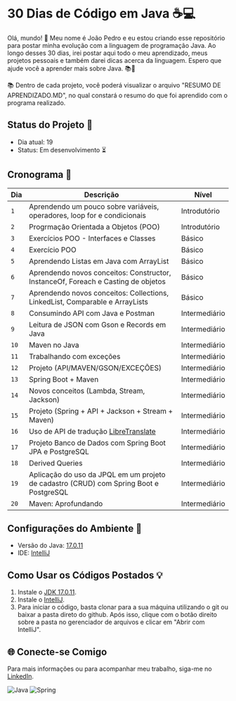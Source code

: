 <p align="center">

# 30 Dias de Código em Java :coffee::computer:

Olá, mundo! :wave: Meu nome é João Pedro e eu estou criando esse repositório para postar minha evolução com a linguagem de programação Java. Ao longo desses 30 dias, irei postar aqui todo o meu aprendizado, meus projetos pessoais e também darei dicas acerca da linguagem. Espero que ajude você a aprender mais sobre Java. :books::rocket:

 :books: Dentro de cada projeto, você poderá visualizar o arquivo "RESUMO DE APRENDIZADO.MD", no qual constará o resumo do que foi aprendido com o programa realizado.

## Status do Projeto :construction:

- Dia atual: 19
- Status: Em desenvolvimento :hourglass_flowing_sand:

## Cronograma :calendar:

| Dia | Descrição | Nível |
| --- | --------- | ----- |
| `1`   |Aprendendo um pouco sobre variáveis, operadores, loop for e condicionais           |   Introdutório   |
| `2`  | Progrmação Orientada a Objetos (POO)       |  Introdutório     |
| `3`  | Exercícios POO - Interfaces e Classes        | Básico      |
| `4`  | Exercício POO          | Básico      |
| `5`  | Aprendendo Listas em Java com ArrayList       |   Básico    |
| `6`  | Aprendendo novos conceitos: Constructor, InstanceOf, Foreach e Casting de objetos          |  Básico     |
| `7`  | Aprendendo novos conceitos: Collections, LinkedList, Comparable e ArrayLists         |  Básico     |
| `8`  |  Consumindo API com Java e Postman      |  Intermediário     |
| `9`  | Leitura de JSON com Gson e Records em Java         |  Intermediário     |
| `10`  |  Maven no Java       |  Intermediário     |
| `11`  |  Trabalhando com exceções       |  Intermediário     |
| `12`  |  Projeto (API/MAVEN/GSON/EXCEÇÕES)       |  Intermediário     |
| `13`  |  Spring Boot + Maven       |  Intermediário     |
| `14`  |  Novos conceitos (Lambda, Stream, Jackson)       |  Intermediário     |
| `15`  |  Projeto (Spring + API + Jackson + Stream + Maven)       |  Intermediário     |
| `16`  |  Uso de API de tradução [LibreTranslate](https://github.com/dynomake/libretranslate-java)    |  Intermediário     |
| `17`  | Projeto Banco de Dados com Spring Boot JPA e PostgreSQL     |  Intermediário     |
| `18`  | Derived Queries     |  Intermediário     |
| `19`  | Aplicação do uso da JPQL em um projeto de cadastro (CRUD) com Spring Boot e PostgreSQL     |  Intermediário     |
| `20`  | Maven: Aprofundando    |  Intermediário     |


## Configurações do Ambiente :wrench:

- Versão do Java: [17.0.11](https://www.oracle.com/java/technologies/downloads/)
- IDE: [IntelliJ](https://www.jetbrains.com/idea/download/?fromIDE=)

## Como Usar os Códigos Postados :bulb:

1. Instale o [JDK 17.0.11](https://www.oracle.com/java/technologies/downloads/).
2. Instale o [IntelliJ](https://www.jetbrains.com/idea/download/?fromIDE=).
3. Para iniciar o código, basta clonar para a sua máquina utilizando o git ou baixar a pasta direto do github. Após isso, clique com o botão direito sobre a pasta no gerenciador de arquivos e clicar em "Abrir com IntelliJ".

## 🌐 Conecte-se Comigo

Para mais informações ou para acompanhar meu trabalho, siga-me no [LinkedIn](https://www.linkedin.com/in/joao-pedro-gon%C3%A7alves-viana-de-souza-a33a84242/).

![Java](https://img.icons8.com/color/48/000000/java-coffee-cup-logo--v1.png) ![Spring](https://img.icons8.com/color/48/000000/spring-logo.png)
</p>
